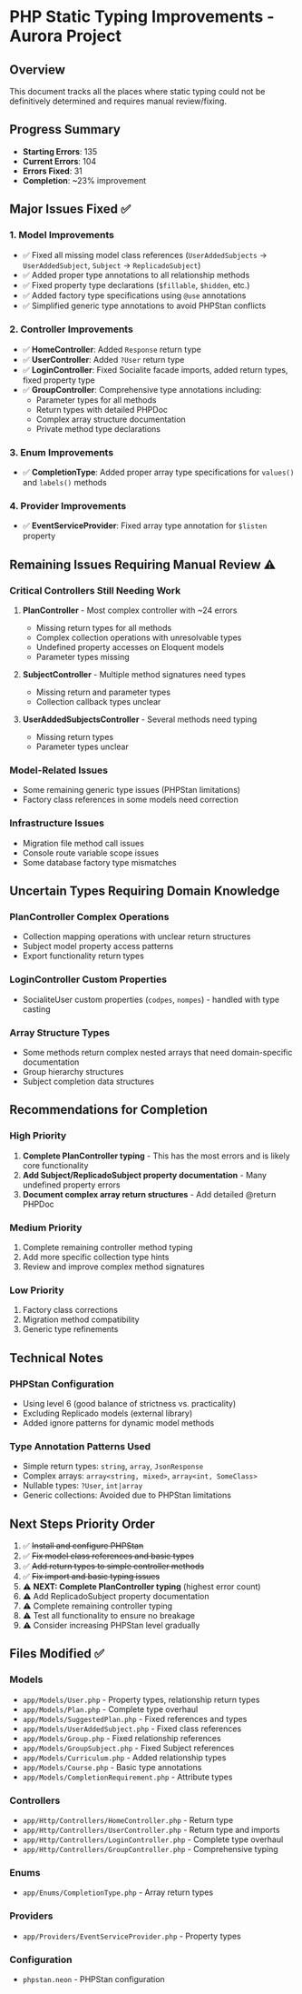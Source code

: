 # PHP Static Typing Improvements - Aurora Project

## Overview
This document tracks all the places where static typing could not be definitively determined and requires manual review/fixing.

## Progress Summary
- **Starting Errors**: 135
- **Current Errors**: 104  
- **Errors Fixed**: 31
- **Completion**: ~23% improvement

## Major Issues Fixed ✅

### 1. Model Improvements
- ✅ Fixed all missing model class references (`UserAddedSubjects` → `UserAddedSubject`, `Subject` → `ReplicadoSubject`)
- ✅ Added proper type annotations to all relationship methods
- ✅ Fixed property type declarations (`$fillable`, `$hidden`, etc.)
- ✅ Added factory type specifications using `@use` annotations
- ✅ Simplified generic type annotations to avoid PHPStan conflicts

### 2. Controller Improvements
- ✅ **HomeController**: Added `Response` return type
- ✅ **UserController**: Added `?User` return type  
- ✅ **LoginController**: Fixed Socialite facade imports, added return types, fixed property type
- ✅ **GroupController**: Comprehensive type annotations including:
  - Parameter types for all methods
  - Return types with detailed PHPDoc
  - Complex array structure documentation
  - Private method type declarations

### 3. Enum Improvements
- ✅ **CompletionType**: Added proper array type specifications for `values()` and `labels()` methods

### 4. Provider Improvements
- ✅ **EventServiceProvider**: Fixed array type annotation for `$listen` property

## Remaining Issues Requiring Manual Review ⚠️

### Critical Controllers Still Needing Work
1. **PlanController** - Most complex controller with ~24 errors
   - Missing return types for all methods
   - Complex collection operations with unresolvable types
   - Undefined property accesses on Eloquent models
   - Parameter types missing

2. **SubjectController** - Multiple method signatures need types
   - Missing return and parameter types
   - Collection callback types unclear

3. **UserAddedSubjectsController** - Several methods need typing
   - Missing return types
   - Parameter types unclear

### Model-Related Issues
- Some remaining generic type issues (PHPStan limitations)
- Factory class references in some models need correction

### Infrastructure Issues
- Migration file method call issues
- Console route variable scope issues
- Some database factory type mismatches

## Uncertain Types Requiring Domain Knowledge

### PlanController Complex Operations
- Collection mapping operations with unclear return structures
- Subject model property access patterns
- Export functionality return types

### LoginController Custom Properties
- SocialiteUser custom properties (`codpes`, `nompes`) - handled with type casting

### Array Structure Types
- Some methods return complex nested arrays that need domain-specific documentation
- Group hierarchy structures
- Subject completion data structures

## Recommendations for Completion

### High Priority
1. **Complete PlanController typing** - This has the most errors and is likely core functionality
2. **Add Subject/ReplicadoSubject property documentation** - Many undefined property errors
3. **Document complex array return structures** - Add detailed @return PHPDoc

### Medium Priority  
1. Complete remaining controller method typing
2. Add more specific collection type hints
3. Review and improve complex method signatures

### Low Priority
1. Factory class corrections
2. Migration method compatibility
3. Generic type refinements

## Technical Notes

### PHPStan Configuration
- Using level 6 (good balance of strictness vs. practicality)
- Excluding Replicado models (external library)
- Added ignore patterns for dynamic model methods

### Type Annotation Patterns Used
- Simple return types: `string`, `array`, `JsonResponse`
- Complex arrays: `array<string, mixed>`, `array<int, SomeClass>`
- Nullable types: `?User`, `int|array`
- Generic collections: Avoided due to PHPStan limitations

## Next Steps Priority Order

1. ✅ ~~Install and configure PHPStan~~ 
2. ✅ ~~Fix model class references and basic types~~
3. ✅ ~~Add return types to simple controller methods~~
4. ✅ ~~Fix import and basic typing issues~~
5. ⚠️ **NEXT: Complete PlanController typing** (highest error count)
6. ⚠️ Add ReplicadoSubject property documentation  
7. ⚠️ Complete remaining controller typing
8. ⚠️ Test all functionality to ensure no breakage
9. ⚠️ Consider increasing PHPStan level gradually

## Files Modified ✅

### Models
- `app/Models/User.php` - Property types, relationship return types
- `app/Models/Plan.php` - Complete type overhaul
- `app/Models/SuggestedPlan.php` - Fixed references and types
- `app/Models/UserAddedSubject.php` - Fixed class references
- `app/Models/Group.php` - Fixed relationship references
- `app/Models/GroupSubject.php` - Fixed Subject references
- `app/Models/Curriculum.php` - Added relationship types
- `app/Models/Course.php` - Basic type annotations
- `app/Models/CompletionRequirement.php` - Attribute types

### Controllers  
- `app/Http/Controllers/HomeController.php` - Return type
- `app/Http/Controllers/UserController.php` - Return type and imports
- `app/Http/Controllers/LoginController.php` - Complete type overhaul
- `app/Http/Controllers/GroupController.php` - Comprehensive typing

### Enums
- `app/Enums/CompletionType.php` - Array return types

### Providers
- `app/Providers/EventServiceProvider.php` - Property types

### Configuration
- `phpstan.neon` - PHPStan configuration
